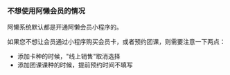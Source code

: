 ### 不想使用阿懒会员的情况

阿懒系统默认都是开通阿懒会员小程序的。

如果您不想让会员通过小程序购买会员卡，或者预约团课，则需要注意一下两点：

- 添加卡种的时候，"线上销售"取消选择
- 添加团课课种的时候，提前预约时间不填写